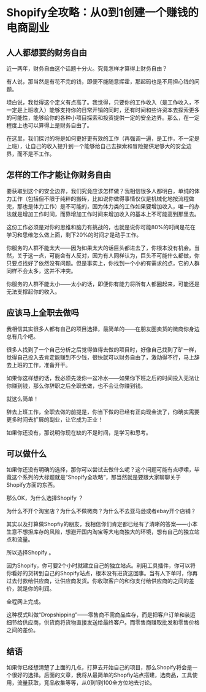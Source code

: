 # Shopify全攻略：从0到1创建一个赚钱的电商副业

## 人人都想要的财务自由
近一两年，财务自由这个话题十分火。究竟怎样才算得上财务自由？

有人说，那当然是有花不完的钱，即便不能随意挥霍，那起码也是不用担心钱的问题。

坦白说，我觉得这个定义有点高了。我觉得，只要你的工作收入（是工作收入，不一定是上班收入）能够支持你的日常开销的同时，还有时间和些许资本去探索更多的可能性，能够给你的各种小项目探索和投资提供一定的安全边界。那么，在一定程度上也可以算得上是财务自由了。

在这里，我们探讨的将是如何更好更有效的工作（再强调一遍，是工作，不一定是上班），让自己的收入提升到一个能够给自己去探索和冒险提供足够大的安全边界，而不是不工作。

## 怎样的工作才能让你财务自由
要获取到这个的安全边界，我们究竟应该怎样做？我相信很多人都明白，单纯的体力工作（包括但不限于纯粹的搬砖，比如说你做得事情仅仅是机械化地按流程做完，那也是体力工作）是不可能的，因为体力类的工作如果要增加收入，唯一的办法就是增加工作时间，而靠增加工作时间来增加收入的基本上不可能高到那里去。

这份工作必须是对你的思维和脑力有挑战的，也就是说你可能80%的时间是花在学习和思维怎么做上面，剩下20%的时间才是动手工作。

你服务的人群不能太大——因为如果太大的话巨头都进去了，你根本没有机会。当然，关于这一点，可能会有人反对，因为有人同样认为，巨头不可能什么都做，你只要点找好了依然没有问题。但是事实上，你找到一个小的有需求的点，它的人群同样不会太多，这并不冲突。

你服务的人群不能太小——太小的话，即便你有能力将所有人都圈起来，可能还是无法支撑起你的收入。

## 应该马上全职去做吗
我相信其实很多人都有自己的项目选择，最简单的——在朋友圈卖货的微商你身边总有几个吧。

很多人找到了一个自己分析之后觉得值得去做的项目时，好像自己找到了矿一样，觉得自己投入去肯定能赚到不少钱，很快就可以财务自由了，激动得不行，马上辞去上班的工作，准备开干。

如果你这样想的话，我必须先泼你一盆冷水——如果你下班之后的时间投入无法让你赚到钱，那么你辞职之后全职去做，也不会让你赚到钱。

就这么简单！

辞去上班工作，全职去做的前提是，你当下做的已经有正向现金流了，你确实需要更多时间去扩展的副业，让它成为正业！

如果你还没有，那说明你现在缺的不是时间，是学习和思考。

## 可以做什么

如果你还没有明确的选择，那你可以尝试去做什么呢？这个问题可能有点啰嗦，毕竟这个系列的大标题就是“Shopify全攻略”，那当然就是要跟大家聊聊关于Shopify方面的东西。

那么OK，为什么选择Shopify ？ 

为什么不开个淘宝店？为什么不做微商？为什么不去亚马逊或者ebay开个店铺？

其实以及打算做Shopfiy的朋友，我相信你们肯定都已经有了清晰的答案——小本生意不想担库存的风险，想避开国内淘宝等大电商独大的环境，想有自己的独立站点和流量。

所以选择Shopify 。

因为Shopify，你可要2个小时就建立自己的独立站点。利用工具插件，你可以将你看好的货转到自己的Shopify站点，根本没有进货这回事。当有人下单时，你再过去付款给供应商，让供应商发货。你收取客户的和你支付给供应商的之间的差价，就是你的利润。

全程网上完成。

这种模式叫做“Dropshipping”——零售商不需商品库存，而是把客户订单和装运细节给供应商，供货商将货物直接发送给最终客户。而零售商赚取批发和零售价格之间的差价。

## 结语

如果你已经想清楚了上面的几点，打算去开始自己的项目，那么Shopify将会是一个很好的选择。后面的文章，我将从最简单的Shopfiy站点搭建，选商品，工具使用，流量获取，竞品收集等等，从0到1到100全方位地去讨论。
